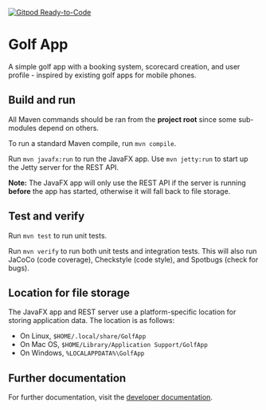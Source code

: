 [![Gitpod Ready-to-Code](https://img.shields.io/badge/Gitpod-Ready--to--Code-blue?logo=gitpod&style=flat-square)](https://gitpod.idi.ntnu.no/#https://gitlab.stud.idi.ntnu.no/it1901/groups-2020/gr2009/gr2009)

# Golf App

A simple golf app with a booking system, scorecard creation, and user profile - inspired by existing
golf apps for mobile phones.

## Build and run

All Maven commands should be ran from the **project root** since some sub-modules depend on others.

To run a standard Maven compile, run `mvn compile`.

Run `mvn javafx:run` to run the JavaFX app. Use `mvn jetty:run` to start up the Jetty server for the
REST API.

**Note:** The JavaFX app will only use the REST API if the server is running **before** the app has
started, otherwise it will fall back to file storage.

## Test and verify

Run `mvn test` to run unit tests.

Run `mvn verify` to run both unit tests and integration tests. This will also run JaCoCo (code
coverage), Checkstyle (code style), and Spotbugs (check for bugs).

## Location for file storage

The JavaFX app and REST server use a platform-specific location for storing application data. The
location is as follows:
* On Linux, `$HOME/.local/share/GolfApp`
* On Mac OS, `$HOME/Library/Application Support/GolfApp`
* On Windows, `%LOCALAPPDATA%\GolfApp`

## Further documentation

For further documentation, visit the [developer documentation](./docs/README.md).
